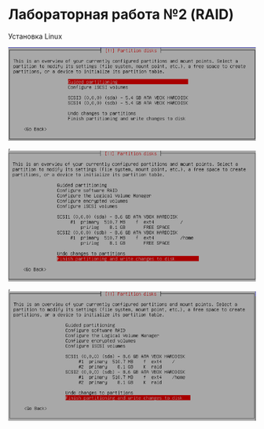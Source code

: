 ﻿# Лабораторная работа №2 (RAID)

Установка Linux


![](screenshots/firstTask/1.png),
![](screenshots/firstTask/2.png),
![](screenshots/firstTask/3.png)
